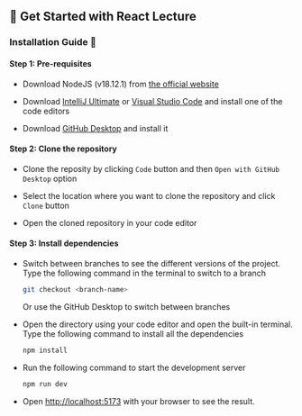## 🚀 Get Started with React Lecture 

### Installation Guide 🔨

#### Step 1: Pre-requisites

- Download NodeJS (v18.12.1) from [the official website](https://nodejs.org/en/blog/release/v18.12.1)

- Download [IntelliJ Ultimate](https://www.jetbrains.com/de-de/idea/download/#section=windows) or [Visual Studio Code](https://code.visualstudio.com/download) and install one of the code editors

- Download [GitHub Desktop](https://desktop.github.com/) and install it

#### Step 2: Clone the repository

- Clone the reposity by clicking `Code` button and then `Open with GitHub Desktop` option

- Select the location where you want to clone the repository and click `Clone` button

- Open the cloned repository in your code editor

#### Step 3: Install dependencies

- Switch between branches to see the different versions of the project. Type the following command in the terminal to switch to a branch

    ```bash
    git checkout <branch-name>
    ```

    Or use the GitHub Desktop to switch between branches
    
- Open the directory using your code editor and open the built-in terminal. Type the following command to install all the dependencies

    ```bash
    npm install
    ```
- Run the following command to start the development server

    ```bash
    npm run dev
    ```
- Open [http://localhost:5173](http://localhost:5173) with your browser to see the result.

